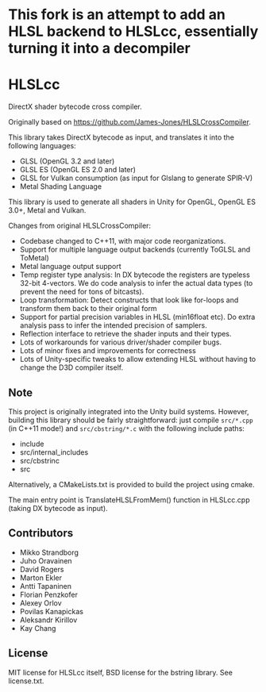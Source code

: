 # This fork is an attempt to add an HLSL backend to HLSLcc, essentially turning it into a decompiler

# HLSLcc
DirectX shader bytecode cross compiler.

Originally based on https://github.com/James-Jones/HLSLCrossCompiler.

This library takes DirectX bytecode as input, and translates it into the following languages:
- GLSL (OpenGL 3.2 and later)
- GLSL ES (OpenGL ES 2.0 and later)
- GLSL for Vulkan consumption (as input for Glslang to generate SPIR-V)
- Metal Shading Language

This library is used to generate all shaders in Unity for OpenGL, OpenGL ES 3.0+, Metal and Vulkan.

Changes from original HLSLCrossCompiler:
- Codebase changed to C++11, with major code reorganizations.
- Support for multiple language output backends (currently ToGLSL and ToMetal)
- Metal language output support
- Temp register type analysis: In DX bytecode the registers are typeless 32-bit 4-vectors. We do code analysis to infer the actual data types (to prevent the need for tons of bitcasts).
- Loop transformation: Detect constructs that look like for-loops and transform them back to their original form
- Support for partial precision variables in HLSL (min16float etc). Do extra analysis pass to infer the intended precision of samplers.
- Reflection interface to retrieve the shader inputs and their types.
- Lots of workarounds for various driver/shader compiler bugs.
- Lots of minor fixes and improvements for correctness
- Lots of Unity-specific tweaks to allow extending HLSL without having to change the D3D compiler itself.

## Note

This project is originally integrated into the Unity build systems. However, building this library should be fairly straightforward: just compile `src/*.cpp` (in C++11 mode!) and `src/cbstring/*.c` with the following include paths:

- include
- src/internal_includes
- src/cbstrinc
- src 

Alternatively, a CMakeLists.txt is provided to build the project using cmake.

The main entry point is TranslateHLSLFromMem() function in HLSLcc.cpp (taking DX bytecode as input).


## Contributors
- Mikko Strandborg
- Juho Oravainen
- David Rogers
- Marton Ekler
- Antti Tapaninen
- Florian Penzkofer
- Alexey Orlov
- Povilas Kanapickas
- Aleksandr Kirillov
- Kay Chang

## License

MIT license for HLSLcc itself, BSD license for the bstring library. See license.txt.
